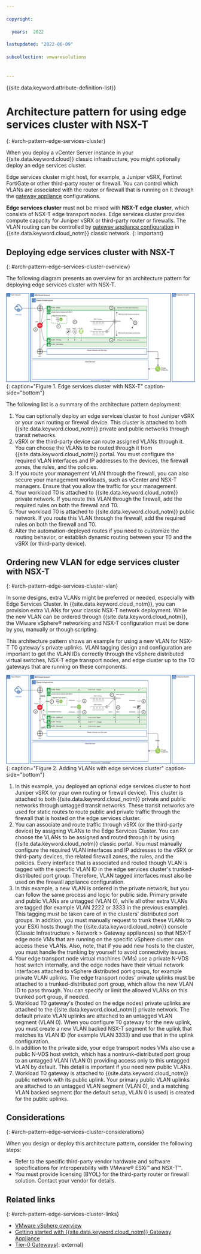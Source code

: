 ```yaml
---

copyright:

  years:  2022

lastupdated: "2022-06-09"

subcollection: vmwaresolutions


---
```


{{site.data.keyword.attribute-definition-list}}

# Architecture pattern for using edge services cluster with NSX-T
{: #arch-pattern-edge-services-cluster}

When you deploy a vCenter Server instance in your {{site.data.keyword.cloud}} classic infrastructure, you might optionally deploy an edge services cluster. 

Edge services cluster might host, for example, a Juniper vSRX, Fortinet FortiGate or other third-party router or firewall. You can control which VLANs are associated with the router or firewall that is running on it through the [gateway appliance](/docs/gateway-appliance?topic=gateway-appliance-about#firewall) configurations.

**Edge services cluster** must not be mixed with **NSX-T edge cluster**, which consists of NSX-T edge transport nodes. Edge services cluster provides compute capacity for Juniper vSRX or third-party router or firewalls. The VLAN routing can be controlled by [gateway appliance configuration](/docs/gateway-appliance?topic=gateway-appliance-managing-vlans-and-gateway-appliances) in {{site.data.keyword.cloud_notm}} classic network.
{: important} 

## Deploying edge services cluster with NSX-T
{: #arch-pattern-edge-services-cluster-overview}

The following diagram presents an overview for an architecture pattern for deploying edge services cluster with NSX-T.

![Edge services cluster with NSX-T](../../images/arch-pattern-nsx-t-edge-services-cluster.svg "Edge services cluster with NSX-T."){: caption="Figure 1. Edge services cluster with NSX-T" caption-side="bottom"}

The following list is a summary of the architecture pattern deployment:

1. You can optionally deploy an edge services cluster to host Juniper vSRX or your own routing or firewall device. This cluster is attached to both {{site.data.keyword.cloud_notm}} private and public networks through transit networks. 
2. vSRX or the third-party device can route assigned VLANs through it. You can choose the VLANs to be routed through it from {{site.data.keyword.cloud_notm}} portal. You must configure the required VLAN interfaces and IP addresses to the devices, the firewall zones, the rules, and the policies.
3. If you route your management VLAN through the firewall, you can also secure your management workloads, such as vCenter and NSX-T managers. Ensure that you allow the traffic for your management.
4. Your workload T0 is attached to {{site.data.keyword.cloud_notm}} private network. If you route this VLAN through the firewall, add the required rules on both the firewall and T0.
5. Your workload T0 is attached to {{site.data.keyword.cloud_notm}} public network. If you route this VLAN through the firewall, add the required rules on both the firewall and T0.
6. Alter the automation-deployed routes if you need to customize the routing behavior, or establish dynamic routing between your T0 and the vSRX (or third-party device).

## Ordering new VLAN for edge services cluster with NSX-T
{: #arch-pattern-edge-services-cluster-vlan}

In some designs, extra VLANs might be preferred or needed, especially with Edge Services Cluster. In {{site.data.keyword.cloud_notm}}, you can provision extra VLANs for your classic NSX-T network deployment. While the new VLAN can be ordered through {{site.data.keyword.cloud_notm}}, the VMware vSphere® networking and NSX-T configuration must be done by you, manually or though scripting.

This architecture pattern shows an example for using a new VLAN for NSX-T T0 gateway's private uplinks. VLAN tagging design and configuration are important to get the VLAN IDs correctly through the vSphere distributed virtual switches, NSX-T edge transport nodes, and edge cluster up to the T0 gateways that are running on these components.

![Adding VLANs with edge services cluster](../../images/arch-pattern-nsx-t-edge-services-cluster-vlans.svg "Adding VLANs with edge services cluster."){: caption="Figure 2. Adding VLANs with edge services cluster" caption-side="bottom"}

1. In this example, you deployed an optional edge services cluster to host Juniper vSRX (or your own routing or firewall device). This cluster is attached to both {{site.data.keyword.cloud_notm}} private and public networks through untagged transit networks. These transit networks are used for static routes to route public and private traffic through the firewall that is hosted on the edge services cluster.
2. You can associate and route traffic through vSRX (or the third-party device) by assigning VLANs to the Edge Services Cluster. You can choose the VLANs to be assigned and routed through it by using {{site.data.keyword.cloud_notm}} classic portal. You must manually configure the required VLAN interfaces and IP addresses to the vSRX or third-party devices, the related firewall zones, the rules, and the policies. Every interface that is associated and routed though VLAN is tagged with the specific VLAN ID in the edge services cluster's trunked-distributed port group. Therefore, VLAN tagged interfaces must also be used on the firewall appliance configuration.
3. In this example, a new VLAN is ordered in the private network, but you can follow the same process and logic for public side. Primary private and public VLANs are untagged (VLAN 0), while all other extra VLANs are tagged (for example VLAN 2222 or 3333 in the previous example). This tagging must be taken care of in the clusters' distributed port groups. In addition, you must manually request to trunk these VLANs to your ESXi hosts though the {{site.data.keyword.cloud_notm}} console (Classic Infrastructure > Network > Gateway appliances) so that NSX-T edge node VMs that are running on the specific vSphere cluster can access these VLANs. Also, note, that if you add new hosts to the cluster, you must handle the trunking by yourself to avoid connectivity issues.
4. Your edge transport node virtual machines (VMs) use a private N-VDS host switch internally, and the edge nodes have their virtual network interfaces attached to vSphere distributed port groups, for example private VLAN uplinks. The edge transport nodes' private uplinks must be attached to a trunked-distributed port group, which allow the new VLAN ID to pass through. You can specify or limit the allowed VLANs on this trunked port group, if needed. 
5. Workload T0 gateway's (hosted on the edge nodes) private uplinks are attached to the {{site.data.keyword.cloud_notm}} private network. The default private VLAN uplinks are attached to an untagged VLAN segment (VLAN 0). When you configure T0 gateway for the new uplink, you must create a new VLAN backed NSX-T segment for the uplink that matches its VLAN ID (for example VLAN 3333) and use that in the uplink configuration.
6. In addition to the private side, your edge transport nodes VMs also use a public N-VDS host switch, which has a nontrunk-distributed port group to an untagged VLAN (VLAN 0) providing access only to this untagged VLAN by default. This detail is important if you need new public VLANs.
7. Workload T0 gateway is attached to {{site.data.keyword.cloud_notm}} public network with its public uplink. Your primary public VLAN uplinks are attached to an untagged VLAN segment (VLAN 0), and a matching VLAN backed segment (for the default setup, VLAN 0 is used) is created for the public uplinks.

## Considerations
{: #arch-pattern-edge-services-cluster-considerations}

When you design or deploy this architecture pattern, consider the following steps: 

* Refer to the specific third-party vendor hardware and software specifications for interoperability with VMware® ESXi™ and NSX-T™.
* You must provide licensing (BYOL) for the third-party router or firewall solution. Contact your vendor for details.

## Related links
{: #arch-pattern-edge-services-cluster-links}

* [VMware vSphere overview](/docs/vmwaresolutions?topic=vmwaresolutions-vs_vsphereclusteroverview)
* [Getting started with {{site.data.keyword.cloud_notm}} Gateway Appliance](/docs/gateway-appliance?topic=gateway-appliance-getting-started)
* [Tier-0 Gateways](https://docs.vmware.com/en/VMware-NSX-T-Data-Center/3.1/administration/GUID-E9E62E02-C226-457D-B3A6-FE71E45628F7.html){: external}
